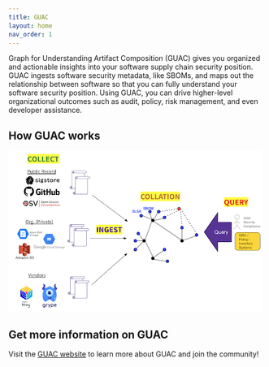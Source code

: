 ```yaml
---
title: GUAC
layout: home
nav_order: 1
---
```


Graph for Understanding Artifact Composition (GUAC) gives you organized and actionable insights into your software supply chain security position. GUAC ingests software security metadata, like SBOMs, and maps out the relationship between software so that you can fully understand your software security position. Using GUAC, you can drive higher-level organizational outcomes such as audit, policy, risk management, and even developer assistance.

## How GUAC works

![Guac Diagram](assets/images/howguacworks.png)

## Get more information on GUAC

Visit the [GUAC website](https://guac.sh/) to learn more about GUAC and join the community!

